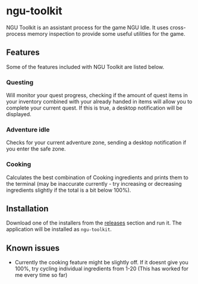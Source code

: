 # ngu-toolkit

NGU Toolkit is an assistant process for the game NGU Idle. It uses cross-process memory inspection to provide some useful utilities for the game.

## Features
Some of the features included with NGU Toolkit are listed below.

### Questing
Will monitor your quest progress, checking if the amount of quest items in your inventory combined with your already handed in items will allow you to complete your current quest. If this is true, a desktop notification will be displayed.

### Adventure idle
Checks for your current adventure zone, sending a desktop notification if you enter the safe zone.

### Cooking
Calculates the best combination of Cooking ingredients and prints them to the terminal (may be inaccurate currently - try increasing or decreasing ingredients slightly if the total is a bit below 100%).

## Installation
Download one of the installers from the [releases](https://github.com/naomshi/ngu-toolkit/releases) section and run it. The application will be installed as `ngu-toolkit`.

## Known issues
- Currently the cooking feature might be slightly off. If it doesnt give you 100%, try cycling individual ingredients from 1-20 (This has worked for me every time so far)
